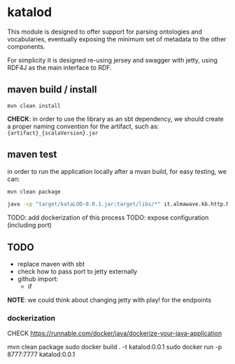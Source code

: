 katalod
====================

This module is designed to offer support for parsing ontologies and vocabularies, eventually exposing the minimum set of metadata to the other components.

For simplicity it is designed re-using jersey and swagger with jetty, using RDF4J as the main interface to RDF.


## maven build / install

```
mvn clean install
```

**CHECK**: in order to use the library as an sbt dependency, we should create a proper naming convention for the artifact, such as: `{artifact}_{scalaVersion}.jar`

## maven test

in order to run the application locally after a mvan build, for easy testing, we can:

```bash
mvn clean package

java -cp "target/kataLOD-0.0.1.jar;target/libs/*" it.almawave.kb.http.MainHTTP
```

TODO: add dockerization of this process
TODO: expose configuration (including port)


## TODO 
+ replace maven with sbt
+ check how to pass port to jetty externally
+ github import:
	- if 

**NOTE**: we could think about changing jetty with play! for the endpoints

### dockerization
CHECK
https://runnable.com/docker/java/dockerize-your-java-application


 mvn clean package
 sudo docker build . -t katalod:0.0.1
 sudo docker run -p 8777:7777 katalod:0.0.1
